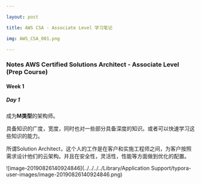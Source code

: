 ```yaml
---

layout: post

title: AWS CSA - Associate Level 学习笔记

img: AWS_CSA_001.png

---
```


### Notes AWS Certified Solutions Architect - Associate Level (Prep Course) 

#### Week 1

##### Day 1

成为**M类型**的架构师。

具备知识的广度，宽度，同时也对一些部分具备深度的知识。或者可以快速学习这些知识的能力。

所谓Solution Architect，这个人的工作是在客户和实施工程师之间，为客户按照需求设计他们的云架构。并且在安全性，灵活性，性能等方面做到优化的配置。



![image-20190826140924846](../../../../Library/Application Support/typora-user-images/image-20190826140924846.png)

